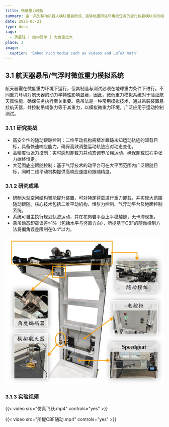 ```yaml
---
title: 微低重力模拟
summary: 由一系列移动机器人模块组装而成、能够根据所处环境或任务的变化依靠模块间的相互通信和自主移动重组为另一种适应新环境、新任务构型的机器人.
date: 2025-03-21
type: docs
tags:
  - 质量轻 | 结构简单 | 力自重比大
place: 3
image:
  caption: 'Embed rich media such as videos and LaTeX math'
---
```


## 3.1 航天器悬吊/气浮时微低重力模拟系统

航天器需在微低重力环境下运行，但其制造与测试必须在地球重力条件下进行。不同重力环境对航天器的动力学特性影响显著，因此，微低重力模拟系统对于验证航天器性能、确保任务执行至关重要。悬吊法是一种常用模拟技术，通过吊装装置悬挂航天器，并控制吊绳张力等于其重力，以模拟微重力环境，广泛应用于运动控制测试。

### 3.1.1 研究挑战

- 高安全性的随动跟踪控制：二维平动机构需精准跟踪未知运动轨迹的卸载目标，具备快速响应能力，确保高效调整运动轨迹应对动态变化。
- 高精度恒张力控制：实时感知卸载力并动态调节吊绳运动，确保卸载过程中张力始终恒定。
- 大范围底座跟随控制：基于气浮技术的动平台可在大平面范围内广泛跟随目标，同时二维平动机构提供高响应速度和跟随精度。

### 3.1.2 研究成果

- 研制大型空间结构智能提升装置，可对特定荷载进行重力卸载，并实现大范围随动跟随。核心技术包括二维平动机构、恒张力控制、气浮动平台及地面控制系统。
- 系统可自主执行规划轨迹运动，并在花岗岩平台上平稳越缝，无卡滞现象。
- 悬吊动态卸载误差≤1%（包括水平与竖直方向），所提基于CBF的随动控制方法将偏角误差限制在0.4°以内。

![自主搭建的悬吊系统随动控制平台](自主搭建的悬吊系统随动控制平台.jpg)

### 3.1.3 实验视频

{{< video src="仿真飞跃.mp4" controls="yes" >}}

{{< video src="所提CBF随动.mp4" controls="yes" >}}
